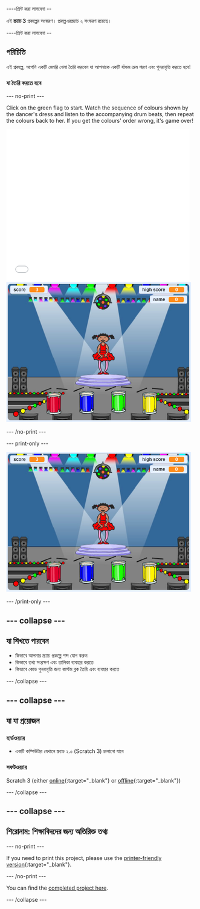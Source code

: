 \----প্রিন্ট করা লাগবেনা --

এই **স্ক্র্যাচ 3** প্রকল্পের সংস্করণ। প্রকল্প</a>এরস্ক্র্যাচ ২ সংস্করণ রয়েছে।</p> 

\----প্রিন্ট করা লাগবেনা --

## পরিচিতি

এই প্রকল্পে, আপনি একটি মেমরি খেলা তৈরি করবেন যা আপনাকে একটি র্যান্ডম ক্রম স্মরণ এবং পুনরাবৃত্তি করতে হবে!

### যা তৈরি করতে হবে

\--- no-print \---

Click on the green flag to start. Watch the sequence of colours shown by the dancer's dress and listen to the accompanying drum beats, then repeat the colours back to her. If you get the colours' order wrong, it's game over!

<div class="scratch-preview">
  <iframe allowtransparency="true" width="485" height="402" src="//scratch.mit.edu/projects/embed/284452634/?autostart=false" frameborder="0" allowfullscreen scrolling="no" mark="crwd-mark"></iframe> <img src="images/screenshot.png" /> 
</div>

\--- /no-print \---

\--- print-only \---

![screenshot of finished game](images/screenshot.png)

\--- /print-only \---

## \--- collapse \---

## যা শিখতে পারবেন

+ কিভাবে আপনার স্ক্র্যাচ প্রকল্পে শব্দ যোগ করুন
+ কিভাবে তথ্য সংরক্ষণ এবং তালিকা ব্যবহার করতে
+ কিভাবে কোড পুনরাবৃত্তি জন্য কাস্টম ব্লক তৈরি এবং ব্যবহার করতে

\--- /collapse \---

## \--- collapse \---

## যা যা প্রয়োজন

### হার্ডওয়্যার

+ একটি কম্পিউটার যেথানে স্ক্র্যাচ ২.০ (Scratch 3) চালানো যাবে

### সফটওয়্যার

Scratch 3 (either [online](https://rpf.io/scratchon){:target="_blank"} or [offline](https://rpf.io/scratchoff){:target="_blank"})

\--- /collapse \---

## \--- collapse \---

## শিরোনাম: শিক্ষাবিদদের জন্য অতিরিক্ত তথ্য

\--- no-print \---

If you need to print this project, please use the [printer-friendly version](https://projects.raspberrypi.org/en/projects/memory/print){:target="_blank"}.

\--- /no-print \---

You can find the [completed project here](http://rpf.io/p/en/memory-get).

\--- /collapse \---